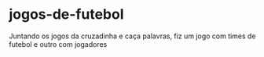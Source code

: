 # jogos-de-futebol
Juntando os jogos da cruzadinha e caça palavras, fiz um jogo com times de futebol e outro com jogadores
